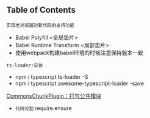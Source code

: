 ## Table of Contents
  `实现老浏览器对新代码的支持功能`
- Babel Polyfill <全局垫片>
- Babel Runtime Transform <局部垫片>
- 使用webpack构建babel环境的时候注意保持版本一致

 `ts-loader:安装`
- npm i typescript ts-loader -S
- npm i typescript awesome-typescript-loader -save

 [CommonsChunkPlugin：打包公共模块](https://github.com/yyccQQu/webpackTodo/tree/master/Webpack333/CommonsChunkPlugin)
  
 - `代码分割` require.ensure
